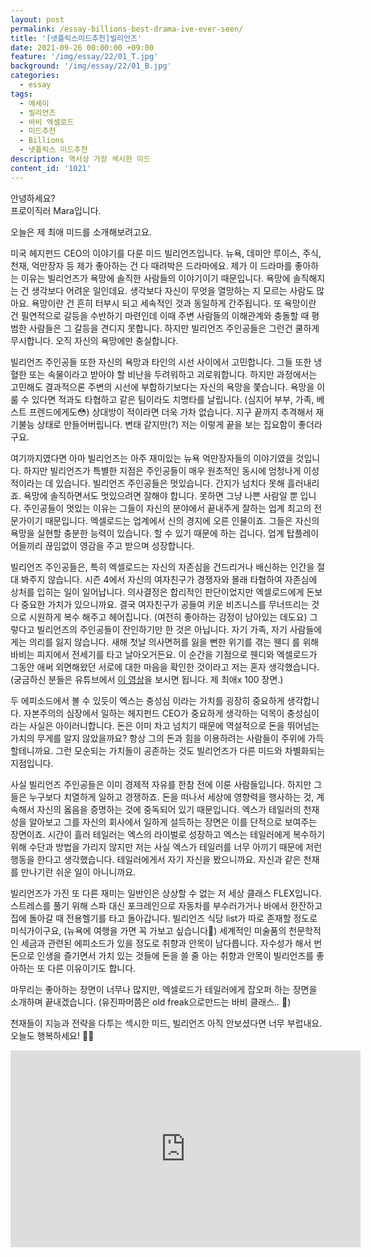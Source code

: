 ```yaml
---
layout: post
permalink: /essay-billions-best-drama-ive-ever-seen/
title: '[넷플릭스미드추천]빌리언즈'
date: 2021-09-26 00:00:00 +09:00
feature: '/img/essay/22/01_T.jpg'
background: '/img/essay/22/01_B.jpg'
categories:
  - essay
tags:
  - 에세이
  - 빌리언즈
  - 바비 엑셀로드
  - 미드추천
  - Billions 
  - 넷플릭스 미드추천
description: 역사상 가장 섹시한 미드
content_id: '1021'
---
```


안녕하세요?<br>프로이직러 Mara입니다.

오늘은 제 최애 미드를 소개해보려고요. 

미국 헤지펀드 CEO의 이야기를 다룬 미드 빌리언즈입니다. 뉴욕, 데미안 루이스, 주식, 천재, 억만장자 등 제가 좋아하는 건 다 때려박은 드라마에요. 제가 이 드라마를 좋아하는 이유는 빌리언즈가 욕망에 솔직한 사람들의 이야기이기 때문입니다. 욕망에 솔직해지는 건 생각보다 어려운 일인데요. 생각보다 자신이 무엇을 열망하는 지 모르는 사람도 많아요. 욕망이란 건 흔히 터부시 되고 세속적인 것과 동일하게 간주됩니다. 또 욕망이란 건 필연적으로 갈등을 수반하기 마련인데 이때 주변 사람들의 이해관계와 충돌할 때 평범한 사람들은 그 갈등을 견디지 못합니다. 하지만 빌리언즈 주인공들은 그런건 쿨하게 무시합니다. 오직 자신의 욕망에만 충실합니다. 

빌리언즈 주인공들 또한 자신의 욕망과 타인의 시선 사이에서 고민합니다. 그들 또한 냉혈한 또는 속물이라고 받아야 할 비난을 두려워하고 괴로워합니다. 하지만 과정에서는 고민해도 결과적으론 주변의 시선에 부합하기보다는 자신의 욕망을 쫓습니다. 욕망을 이룰 수 있다면 적과도 타협하고 같은 팀이라도 치명타를 날립니다. (심지어 부부, 가족, 베스트 프렌드에게도😳) 상대방이 적이라면 더욱 가차 없습니다. 지구 끝까지 추격해서 재기불능 상태로 만들어버립니다. 변태 같지만(?) 저는 이렇게 끝을 보는 집요함이 좋더라구요.

여기까지였다면 아마 빌리언즈는 아주 재미있는 뉴욕 억만장자들의 이야기였을 것입니다. 하지만 빌리언즈가 특별한 지점은 주인공들이 매우 원초적인 동시에 엄청나게 이성적이라는 데 있습니다. 빌리언즈 주인공들은 멋있습니다. 간지가 넘치다 못해 흘러내리죠. 욕망에 솔직하면서도 멋있으려면 잘해야 합니다. 못하면 그냥 나쁜 사람일 뿐 입니다. 주인공들이 멋있는 이유는 그들이 자신의 분야에서 끝내주게 잘하는 업계 최고의 전문가이기 때문입니다. 엑셀로드는 업계에서 신의 경지에 오른 인물이죠. 그들은 자신의 욕망을 실현할 충분한 능력이 있습니다. 할 수 있기 때문에 하는 겁니다. 업계 탑플레이어들끼리 끊임없이 영감을 주고 받으며 성장합니다. 

빌리언즈 주인공들은, 특히 엑셀로드는 자신의 자존심을 건드리거나 배신하는 인간을 절대 봐주지 않습니다. 시즌 4에서 자신의 여자친구가 경쟁자와 몰래 타협하여 자존심에 상처를 입히는 일이 일어납니다. 의사결정은 합리적인 판단이었지만 엑셀로드에게 돈보다 중요한 가치가 있으니까요. 결국 여자친구가 공들여 키운 비즈니스를 무너뜨리는 것으로 시원하게 복수 해주고 헤어집니다. (여전히 좋아하는 감정이 남아있는 데도요) 그렇다고 빌리언즈의 주인공들이 잔인하기만 한 것은 아닙니다. 자기 가족, 자기 사람들에게는 의리를 잃지 않습니다. 새해 첫날 의사면허를 잃을 뻔한 위기를 겪는 웬디 를 위해 바비는 피지에서 전세기를 타고 날아오거든요. 이 순간을 기점으로 웬디와 엑셀로드가 그동안 애써 외면해왔던 서로에 대한 마음을 확인한 것이라고 저는 혼자 생각했습니다. (궁금하신 분들은 유튜브에서 [이 영상](https://youtu.be/GlAUZ9uhbwk)을 보시면 됩니다. 제 최애x 100 장면.) 

두 에피소드에서 볼 수 있듯이 엑스는 충성심 이라는 가치를 굉장히 중요하게 생각합니다. 자본주의의 심장에서 일하는 헤지펀드 CEO가 중요하게 생각하는 덕목이 충성심이라는 사실은 아이러니합니다. 돈은 이미 차고 넘치기 때문에 역설적으로 돈을 뛰어넘는 가치의 무게를 알지 않았을까요? 항상 그의 돈과 힘을 이용하려는 사람들이 주위에 가득할테니까요. 그런 모순되는 가치들이 공존하는 것도 빌리언즈가 다른 미드와 차별화되는 지점입니다. 

사실 빌리언즈 주인공들은 이미 경제적 자유를 한참 전에 이룬 사람들입니다. 하지만 그들은 누구보다 치열하게 일하고 경쟁하죠. 돈을 떠나서 세상에 영향력을 행사하는 것, 계속해서 자신의 옳음을 증명하는 것에 중독되어 있기 때문입니다. 엑스가 테일러의 천재성을 알아보고 그를 자신의 회사에서 일하게 설득하는 장면은 이를 단적으로 보여주는 장면이죠. 시간이 흘러 테일러는 엑스의 라이벌로 성장하고 엑스는 테일러에게 복수하기 위해 수단과 방법을 가리지 않지만 저는 사실 엑스가 테일러를 너무 아끼기 때문에 저런 행동을 한다고 생각했습니다. 테일러에게서 자기 자신을 봤으니까요. 자신과 같은 천재를 만나기란 쉬운 일이 아니니까요. 

빌리언즈가 가진 또 다른 재미는 일반인은 상상할 수 없는 저 세상 클래스 FLEX입니다. 스트레스를 풀기 위해 스파 대신 포크레인으로 자동차를 부수러가거나 바에서 한잔하고 집에 돌아갈 때 전용헬기를 타고 돌아갑니다. 빌리언즈 식당 list가 따로 존재할 정도로 미식가이구요, (뉴욕에 여행을 가면 꼭 가보고 싶습니다🥺) 세계적인 미술품의 천문학적인 세금과 관련된 에피소드가 있을 정도로 취향과 안목이 남다릅니다. 자수성가 해서 번 돈으로 인생을 즐기면서 가치 있는 것들에 돈을 쓸 줄 아는 취향과 안목이 빌리언즈를 좋아하는 또 다른 이유이기도 합니다. 

마무리는 좋아하는 장면이 너무나 많지만, 엑셀로드가 테일러에게 잡오퍼 하는 장면을 소개하며 끝내겠습니다. (유진파머쯤은 old freak으로만드는 바비 클래스.. 🤘)

천재들이 지능과 전략을 다투는 섹시한 미드, 빌리언즈 
아직 안보셨다면 너무 부럽내요. 
오늘도 행복하세요! 🙋‍♀️

<center><iframe width="560" height="315" src="https://www.youtube.com/embed/UbTvd1m6nmY" title="YouTube video player" frameborder="0" allow="accelerometer; autoplay; clipboard-write; encrypted-media; gyroscope; picture-in-picture" allowfullscreen></iframe></center>


